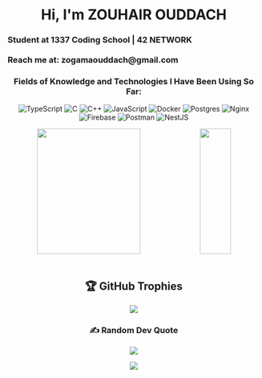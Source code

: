 <h1 align="center">Hi, I'm ZOUHAIR OUDDACH</h1>

<div align="center">
  <h3 align="left">
    Student at 1337 Coding School | 42 NETWORK<br><br>
    Reach me at: zogamaouddach@gmail.com<br>
  </h3>
</div>

<h3 align="center">Fields of Knowledge and Technologies I Have Been Using So Far:</h3>
<div align="center">

![TypeScript](https://img.shields.io/badge/typescript-%23007ACC.svg?style=for-the-badge&logo=typescript&logoColor=white)
![C](https://img.shields.io/badge/c-%2300599C.svg?style=for-the-badge&logo=c&logoColor=white)
![C++](https://img.shields.io/badge/c++-%2300599C.svg?style=for-the-badge&logo=c%2B%2B&logoColor=white)
![JavaScript](https://img.shields.io/badge/javascript-%23323330.svg?style=for-the-badge&logo=javascript&logoColor=%23F7DF1E)
![Docker](https://img.shields.io/badge/docker-%230db7ed.svg?style=for-the-badge&logo=docker&logoColor=white)
![Postgres](https://img.shields.io/badge/postgres-%23316192.svg?style=for-the-badge&logo=postgresql&logoColor=white)
![Nginx](https://img.shields.io/badge/nginx-%23009639.svg?style=for-the-badge&logo=nginx&logoColor=white)
![Firebase](https://img.shields.io/badge/firebase-a08021?style=for-the-badge&logo=firebase&logoColor=ffcd34)
![Postman](https://img.shields.io/badge/Postman-FF6C37?style=for-the-badge&logo=postman&logoColor=white)
![NestJS](https://img.shields.io/badge/nestjs-%23E0234E.svg?style=for-the-badge&logo=nestjs&logoColor=white)

</div>

<div align="center">
  <img width="64%" height="250px" src="https://github-readme-stats.vercel.app/api?username=zouhairDe&show_icons=true&count_private=true&hide_border=true&title_color=00bfbf&icon_color=00bfbf&text_color=c9d1d9&bg_color=0d1117"/>
  <img width="35%" height="250px" src="https://github-readme-stats.vercel.app/api/top-langs/?username=zouhairDe&layout=compact&hide_border=true&title_color=00bfbf&text_color=00bfbf&bg_color=0d1117"/>
</div><br>

<div align="center">

## 🏆 GitHub Trophies
![](https://github-profile-trophy.vercel.app/?username=zouhairDe&theme=monokai&no-frame=true&no-bg=true&margin-w=4&column=6&row=1)

</div>

<div align="center">

### ✍️ Random Dev Quote
![](https://quotes-github-readme.vercel.app/api?type=horizontal&theme=tokyonight)

[![](https://visitcount.itsvg.in/api?id=zouhairDe&icon=2&color=1)](https://visitcount.itsvg.in)
</div>

